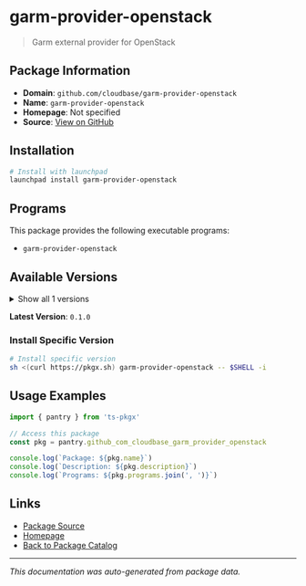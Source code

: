 # garm-provider-openstack

> Garm external provider for OpenStack

## Package Information

- **Domain**: `github.com/cloudbase/garm-provider-openstack`
- **Name**: `garm-provider-openstack`
- **Homepage**: Not specified
- **Source**: [View on GitHub](https://github.com/pkgxdev/pantry/tree/main/projects/github.com/cloudbase/garm-provider-openstack/package.yml)

## Installation

```bash
# Install with launchpad
launchpad install garm-provider-openstack
```

## Programs

This package provides the following executable programs:

- `garm-provider-openstack`

## Available Versions

<details>
<summary>Show all 1 versions</summary>

- `0.1.0`

</details>

**Latest Version**: `0.1.0`

### Install Specific Version

```bash
# Install specific version
sh <(curl https://pkgx.sh) garm-provider-openstack -- $SHELL -i
```

## Usage Examples

```typescript
import { pantry } from 'ts-pkgx'

// Access this package
const pkg = pantry.github_com_cloudbase_garm_provider_openstack

console.log(`Package: ${pkg.name}`)
console.log(`Description: ${pkg.description}`)
console.log(`Programs: ${pkg.programs.join(', ')}`)
```

## Links

- [Package Source](https://github.com/pkgxdev/pantry/tree/main/projects/github.com/cloudbase/garm-provider-openstack/package.yml)
- [Homepage](#)
- [Back to Package Catalog](../package-catalog.md)

---

*This documentation was auto-generated from package data.*
